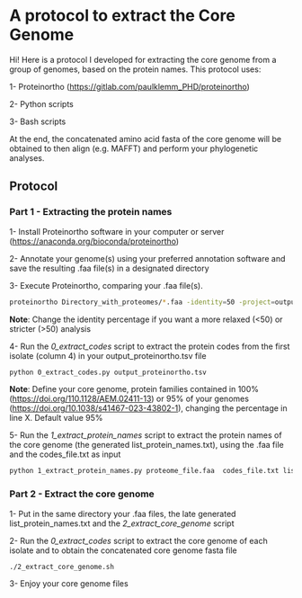 # A protocol to extract the Core Genome

Hi! Here is a protocol I developed for extracting the core genome from a group of genomes, based on the protein names. This protocol uses:

1- Proteinortho (https://gitlab.com/paulklemm_PHD/proteinortho)

2- Python scripts

3- Bash scripts

At the end, the concatenated amino acid fasta of the core genome will be obtained to then align (e.g. MAFFT) and perform your phylogenetic analyses.

## Protocol

### Part 1 - Extracting the protein names

1- Install Proteinortho software in your computer or server (https://anaconda.org/bioconda/proteinortho)

2- Annotate your genome(s) using your preferred annotation software and save the resulting .faa file(s) in a designated directory

3- Execute Proteinortho, comparing your .faa file(s). 
```sh
proteinortho Directory_with_proteomes/*.faa -identity=50 -project=output_proteinortho
```
**Note**: Change the identity percentage if you want a more relaxed (<50) or stricter (>50) analysis

4- Run the *0_extract_codes* script to extract the protein codes from the first isolate (column 4) in your output_proteinortho.tsv file
```sh
python 0_extract_codes.py output_proteinortho.tsv
```
**Note**: Define your core genome, protein families contained in 100% (https://doi.org/110.1128/AEM.02411-13) or 95% of your genomes (https://doi.org/10.1038/s41467-023-43802-1), changing the percentage in line X. Default value 95%

5- Run the *1_extract_protein_names* script to extract the protein names of the core genome (the generated list_protein_names.txt), using the .faa file and the codes_file.txt as input
```sh
python 1_extract_protein_names.py proteome_file.faa  codes_file.txt list_protein_names.txt
```

### Part 2 - Extract the core genome

1- Put in the same directory your .faa files, the late generated list_protein_names.txt and the *2_extract_core_genome* script

2- Run the *0_extract_codes* script to extract the core genome of each isolate and to obtain the concatenated core genome fasta file
```sh
./2_extract_core_genome.sh
```
3- Enjoy your core genome files
